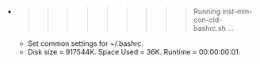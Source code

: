 * >>>>>>>>> Running inst-min-con-cld-bashrc.sh ...
  * Set common settings for ~/.bashrc.
  * Disk size = 917544K. Space Used = 36K. Runtime = 00:00:00:01.
